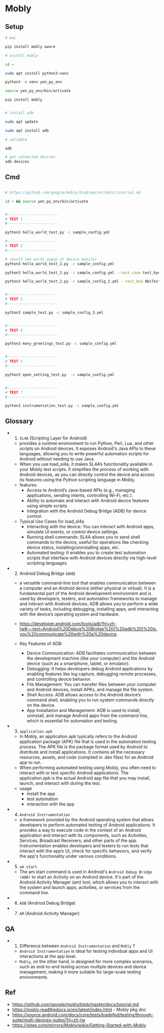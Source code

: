 # Mobly

## Setup

```bash
# mac

pip install mobly aware
```

```bash
# install mobly

cd ~

sudo apt install python3-venv

python3 -m venv yen_py_env

source yen_py_env/bin/activate

pip install mobly
```


```bash

# install adb

sudo apt update

sudo apt install adb

# validate

adb

# get connected devices
adb devices
```

## Cmd

```bash

# https://github.com/google/mobly/blob/master/docs/tutorial.md

cd ~ && source yen_py_env/bin/activate


#-----------------------
# TEST 1
#-----------------------

python3 hello_world_test.py -c sample_config.yml

#-----------------------
# TEST 2
#-----------------------

# should see words popup at device monitor
python3 hello_world_test_2.py -c sample_config.yml

python3 hello_world_test_2.py -c sample_config.yml --test_case test_bye test_hello test_bye

python3 hello_world_test_2.py -c sample_config_2.yml --test_bed AbcTestBed


#-----------------------
# TEST 3
#-----------------------

python3 sample_test.py -c sample_config_3.yml


#-----------------------
# TEST 4
#-----------------------

python3 many_greetings_test.py -c sample_config.yml


#-----------------------
# TEST 5
#-----------------------

python3 open_setting_test.py  -c sample_config.yml


#-----------------------
# TEST ?
#-----------------------

python3 instrumentation_test.py -c sample_config.yml
```


## Glossary

-  1) `SL4A` (Scripting Layer for Android)
	- provides a runtime environment to run Python, Perl, Lua, and other scripts on Android devices. It exposes Android's Java APIs to these languages, allowing you to write powerful automation scripts for Android without needing to use Java.
	- When you use load_sl4a, it makes SL4A’s functionality available in your Mobly test scripts. It simplifies the process of working with Android devices, as you can directly control the device and access its features using the Python scripting language in Mobly.
	- features:
		- Access to Android’s Java-based APIs (e.g., managing applications, sending intents, controlling Wi-Fi, etc.).
		- Ability to automate and interact with Android device features using simple scripts.
		- Integration with the Android Debug Bridge (ADB) for device control.
	- Typical Use Cases for load_sl4a
		- Interacting with the device: You can interact with Android apps, simulate UI events, or control device settings.
		- Running shell commands: SL4A allows you to send shell commands to the device, useful for operations like checking device status, installing/uninstalling apps, etc.
		- Automated testing: It enables you to create test automation scripts that interface with Android devices directly via high-level scripting languages.

- 2) Android Debug Bridge (`ADB`)
	-  a versatile command-line tool that enables communication between a computer and an Android device (either physical or virtual). It is a fundamental part of the Android development environment and is used by developers, testers, and automation frameworks to manage and interact with Android devices. ADB allows you to perform a wide variety of tasks, including debugging, installing apps, and interacting with the device’s operating system and hardware.
	- https://developer.android.com/tools/adb?hl=zh-tw#:~:text=Android%20Debug%20Bridge%20(%20adb%20)%20is,you%20communicate%20with%20a%20device.

	- Key Features of ADB:
		- Device Communication: ADB facilitates communication between the development machine (like your computer) and the Android device (such as a smartphone, tablet, or emulator).
		- Debugging: It helps developers debug Android applications by enabling features like log capture, debugging remote processes, and controlling device behavior.
		- File Management: You can transfer files between your computer and Android devices, install APKs, and manage the file system.
		- Shell Access: ADB allows access to the Android device’s command shell, enabling you to run system commands directly on the device.
		- App Installation and Management: ADB is used to install, uninstall, and manage Android apps from the command line, which is essential for automation and testing.

- 3) `application.apk`
	- In Mobly, an application.apk typically refers to the Android application package (APK) file that is used in the automation testing process. The APK file is the package format used by Android to distribute and install applications. It contains all the necessary resources, assets, and code (compiled in .dex files) for an Android app to run.
	- When performing automated testing using Mobly, you often need to interact with or test specific Android applications. The application.apk is the actual Android app file that you may install, launch, and interact with during the test.
	- usage
		- install the app
		- test automation
		- interaction with the app


- 4) `Android Instrumentation` 
	- a framework provided by the Android operating system that allows developers to perform automated testing of Android applications. It provides a way to execute code in the context of an Android application and interact with its components, such as Activities, Services, Broadcast Receivers, and other parts of the app. Instrumentation enables developers and testers to run tests that interact with the app’s UI, check for specific behaviors, and verify the app's functionality under various conditions.
 
- 5) `am start`
	- The am start command is used in Android's `Android Debug Bridge (ADB)` to start an Activity on an Android device. It's part of the Android Activity Manager (am) tool, which allows you to interact with the system and launch apps, activities, or services from the command line.

- 6) `ADB` (Andriod Debug Bridge)
- 7) `AM` (Android Activity Manager)




## QA

- 1) Difference between `Android Instrumentation` and `Mobly` ?
	- `Android Instrumentation` is ideal for testing individual apps and UI interactions at the app level.
	- `Mobly`, on the other hand, is designed for more complex scenarios, such as end-to-end testing across multiple devices and device management, making it more suitable for large-scale testing environments.


## Ref
- https://github.com/google/mobly/blob/master/docs/tutorial.md
- https://mobly.readthedocs.io/en/latest/index.html - Mobly pkg doc
- https://source.android.com/docs/core/tests/tradefed/testing/through-suite/multi-devices-suites?hl=zh-tw
- https://gitee.com/mirrors/Mobly/wikis/Getting-Started-with-Mobly